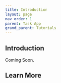 ```yaml
---
title: Introduction
layout: page
nav_order: 1
parent: Task App
grand_parent: Tutorials
---
```


## Introduction

Coming Soon.

## Learn More
